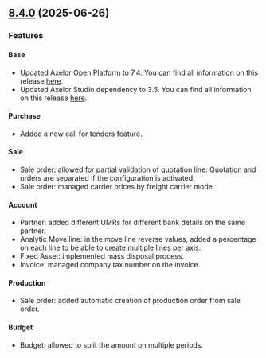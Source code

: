 ## [8.4.0] (2025-06-26)

### Features
#### Base

* Updated Axelor Open Platform to 7.4. You can find all information on this release [here](https://github.com/axelor/axelor-open-platform/blob/7.4/CHANGELOG.md).
* Updated Axelor Studio dependency to 3.5. You can find all information on this release [here](https://github.com/axelor/axelor-studio/blob/release/3.5/CHANGELOG.md).


#### Purchase

* Added a new call for tenders feature.

#### Sale

* Sale order: allowed for partial validation of quotation line. Quotation and orders are separated if the configuration is activated.
* Sale order: managed carrier prices by freight carrier mode.

#### Account

* Partner: added different UMRs for different bank details on the same partner.
* Analytic Move line: in the move line reverse values, added a percentage on each line to be able to create multiple lines per axis.
* Fixed Asset: implemented mass disposal process.
* Invoice: managed company tax number on the invoice.

#### Production

* Sale order: added automatic creation of production order from sale order.

#### Budget

* Budget: allowed to split the amount on multiple periods.

 
[8.4.0]: https://github.com/axelor/axelor-open-suite/compare/v8.3.9...v8.4.0
